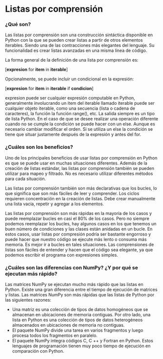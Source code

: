 # Listas por comprensión 

### **¿Qué son?**

Las listas por comprensión son una construcción sintáctica disponible en Python con la que se pueden crear listas a partir de otros elementos iterables. Siendo una de las contracciones más elegantes del lenguaje. Su funcionalidad es crear listas avanzadas en una misma línea de código.

La forma general de la definición de una lista por comprensión es:

[**expresion** for **item** in **iterable**]

Opcionalmente, se puede incluir un condicional en la expresión:

[**expresion** for **item** in **iterable** if **condicion**]

expresion puede ser cualquier expresión computable en Python, generalmente involucrando un item del iterable llamado iterable puede ser cualquier objeto iterable, como una secuencia (lista o cadena de caracteres), la función la función range(), etc. La salida siempre es un tipo de lista Python.
En el caso de que se desee realizar una operación diferente cuando no se cumple la condición se puede hacer con un else. Aunque es necesario cambiar modificar el orden. Si se utiliza un else la condición se tiene que situar justamente después de la expresión y antes del for.


### **¿Cuáles son los beneficios?**

Uno de los principales beneficios de usar listas por comprensión en Python es que se puede usar en muchas situaciones diferentes. Además de la creación de listas estándar, las listas por comprensión también se pueden utilizar para mapeo y filtrado. No es necesario utilizar diferentes métodos para cada situación.

Las listas por comprensión también son más declarativas que los bucles, lo que significa que son más fáciles de leer y comprender. Los ciclos requieren concentración en la creación de listas. Debe crear manualmente una lista vacía, repetir y agregar a los elementos.

Las listas por comprensión son más rápidas en la mayoría de los casos y puede reemplazar bucles en casi el 80% de los casos. Pero no siempre podemos reemplazar los bucles, hay algunos casos en los que tenemos un buen número de condiciones y las clases están anidadas en un bucle. En estos casos, usar listas por compresión podría ser bastante engorroso y puede hacer que nuestro código se ejecute más lento o consuma más memoria. Es mejor ir a bucles en tales situaciones. 
Las comprensiones de listas son fáciles de entender y hacen que el código sea elegante, ya que podemos escribir el programa con expresiones simples.


### **¿Cuáles son las diferencias con NumPy? ¿Y por qué se ejecutan más rápido?**

Las matrices NumPy se ejecutan mucho más rápido que las listas en Python. Existe una gran diferencia entre el tiempo de ejecución de matrices y listas.
Las matrices NumPy son más rápidas que las listas de Python por las siguientes razones: 
 
- Una matriz es una colección de tipos de datos homogéneos que se almacenan en ubicaciones de memoria contiguas. Por otro lado, una lista en Python es una colección de tipos de datos heterogéneos almacenados en ubicaciones de memoria no contiguas.
- El paquete NumPy divide una tarea en varios fragmentos y luego procesa todos los fragmentos en paralelo.
- El paquete NumPy integra códigos C, C ++ y Fortran en Python. Estos lenguajes de programación tienen muy poco tiempo de ejecución en comparación con Python.
